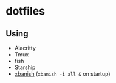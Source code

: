 # dotfiles

## Using
- Alacritty
- Tmux
- fish
- Starship
- [xbanish](https://github.com/jcs/xbanish) (`xbanish -i all &` on startup)

